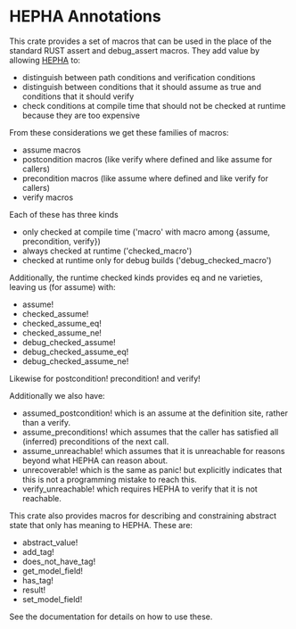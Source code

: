 # HEPHA Annotations

This crate provides a set of macros that can be used in the place of the standard RUST assert and debug_assert macros.
They add value by allowing [HEPHA](https://github.com/endorlabs/HEPHA) to:

- distinguish between path conditions and verification conditions
- distinguish between conditions that it should assume as true and conditions that it should verify
- check conditions at compile time that should not be checked at runtime because they are too expensive

From these considerations we get these families of macros:

- assume macros
- postcondition macros (like verify where defined and like assume for callers)
- precondition macros (like assume where defined and like verify for callers)
- verify macros

Each of these has three kinds

- only checked at compile time ('macro' with macro among {assume, precondition, verify})
- always checked at runtime ('checked_macro')
- checked at runtime only for debug builds ('debug_checked_macro')

Additionally, the runtime checked kinds provides eq and ne varieties, leaving us (for assume) with:

- assume!
- checked_assume!
- checked_assume_eq!
- checked_assume_ne!
- debug_checked_assume!
- debug_checked_assume_eq!
- debug_checked_assume_ne!

Likewise for postcondition! precondition! and verify!

Additionally we also have:

- assumed_postcondition! which is an assume at the definition site, rather than a verify.
- assume_preconditions! which assumes that the caller has satisfied all (inferred) preconditions of the next call.
- assume_unreachable! which assumes that it is unreachable for reasons beyond what HEPHA can reason about.
- unrecoverable! which is the same as panic! but explicitly indicates that this is not a programming mistake to reach this.
- verify_unreachable! which requires HEPHA to verify that it is not reachable.

This crate also provides macros for describing and constraining abstract state that only has meaning to HEPHA. These are:

- abstract_value!
- add_tag!
- does_not_have_tag!
- get_model_field!
- has_tag!
- result!
- set_model_field!

See the documentation for details on how to use these.
